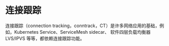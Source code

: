 # 连接跟踪

连接跟踪（connection tracking，conntrack，CT）是许多网络应用的基础，例如，Kubernetes Service、ServiceMesh sidecar、 软件四层负载均衡器 LVS/IPVS 等等，都依赖连接跟踪功能。

